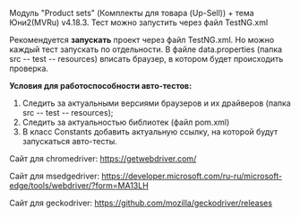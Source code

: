 Модуль "Product sets" (Комплекты для товара (Up-Sell)) + тема Юни2(MVRu) v4.18.3.
Тест можно запустить через файл TestNG.xml

Рекомендуется **запускать** проект через файл TestNG.xml. Но можно каждый тест запускать по отдельности.
В файле data.properties (папка src -- test -- resources) вписать браузер, в котором будет происходить проверка.

**Условия для работоспособности авто-тестов:**
1) Следить за актуальными версиями браузеров и их драйверов (папка src -- test -- resources);
2) Следить за актуальностью библиотек (файл pom.xml)
3) В класс Constants добавить актуальную ссылку, на которой будут запускаться авто-тесты.


Сайт для chromedriver: https://getwebdriver.com/

Сайт для msedgedriver: https://developer.microsoft.com/ru-ru/microsoft-edge/tools/webdriver/?form=MA13LH

Сайт для geckodriver: https://github.com/mozilla/geckodriver/releases